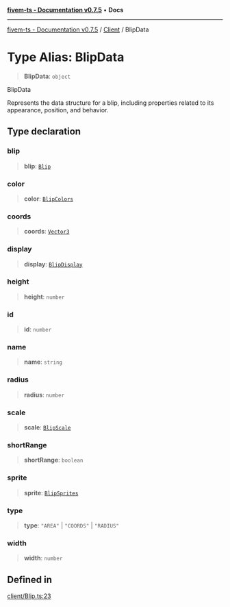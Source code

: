 [**fivem-ts - Documentation v0.7.5**](../../../README.md) • **Docs**

***

[fivem-ts - Documentation v0.7.5](../../../README.md) / [Client](../README.md) / BlipData

# Type Alias: BlipData

> **BlipData**: `object`

BlipData

Represents the data structure for a blip, including properties related to its appearance, position, and behavior.

## Type declaration

### blip

> **blip**: [`Blip`](../classes/Blip.md)

### color

> **color**: [`BlipColors`](../enumerations/BlipColors.md)

### coords

> **coords**: [`Vector3`](../../Shared/classes/Vector3.md)

### display

> **display**: [`BlipDisplay`](../enumerations/BlipDisplay.md)

### height

> **height**: `number`

### id

> **id**: `number`

### name

> **name**: `string`

### radius

> **radius**: `number`

### scale

> **scale**: [`BlipScale`](../enumerations/BlipScale.md)

### shortRange

> **shortRange**: `boolean`

### sprite

> **sprite**: [`BlipSprites`](../../Shared/enumerations/BlipSprites.md)

### type

> **type**: `"AREA"` \| `"COORDS"` \| `"RADIUS"`

### width

> **width**: `number`

## Defined in

[client/Blip.ts:23](https://github.com/Purpose-Dev/fivem-ts/blob/main/src/client/Blip.ts#L23)
